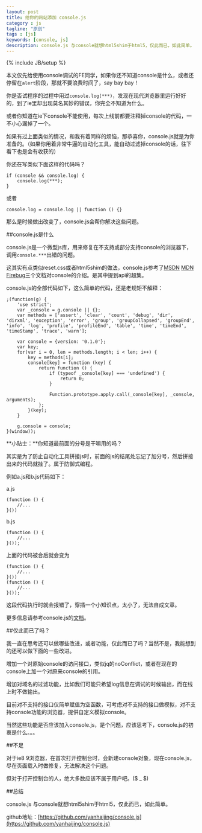 ```yaml
---
layout: post
title: 给你的网站添加 console.js 
category : js
tagline: "原创"
tags : [js]
keywords: [console, js]
description: console.js 与console就想html5shim于html5，仅此而已，如此简单。
---
```

{% include JB/setup %}

本文仅先给使用console调试的FE同学，如果你还不知道console是什么，或者还停留在`alert`阶段，那就不要浪费时间了，say bay bay！

你是否试程序的过程中用过`console.log(***)`，发现在现代浏览器里运行好好的，到了ie里却出现莫名其妙的错误，你完全不知道为什么。

或者你知道在ie下console不能使用，每次上线前都要注释掉console的代码，一不小心漏掉了一个。

如果有过上面类似的情况，和我有着同样的烦恼，那恭喜你，console.js就是为你准备的。（如果你用着非常牛逼的自动化工具，能自动过滤掉console的话，往下看下也是会有收获的）

你还在写类似下面这样的代码吗？

	if (console && console.log) {
		console.log(***);
	}

或者
	
	console.log = console.log || function () {}

那么是时候做出改变了，console.js会帮你解决这些问题。


##console.js是什么

console.js是一个微型js库，用来修复在不支持或部分支持console的浏览器下，调用`console.***`出错的问题。

这其实有点类似reset.css或者html5shim的做法，console.js参考了[MSDN](http://msdn.microsoft.com/en-us/library/ie/gg589530.aspx) [MDN](https://developer.mozilla.org/en-US/docs/Web/API/Console) [Firebug](http://getfirebug.com/wiki/index.php/Console_API)三个文档对console的介绍。是其中提到api的超集。

console.js的全部代码如下，这么简单的代码，还是老规矩不解释：

	;(function(g) {
	    'use strict';
	    var _console = g.console || {};
	    var methods = ['assert', 'clear', 'count', 'debug', 'dir', 'dirxml', 'exception', 'error', 'group', 'groupCollapsed', 'groupEnd', 'info', 'log', 'profile', 'profileEnd', 'table', 'time', 'timeEnd', 'timeStamp', 'trace', 'warn'];
	
	    var console = {version: '0.1.0'};
	    var key;
	    for(var i = 0, len = methods.length; i < len; i++) {
	        key = methods[i];
	        console[key] = function (key) {
	            return function () {
	                if (typeof _console[key] === 'undefined') {
	                    return 0;
	                }
	
	                Function.prototype.apply.call(_console[key], _console, arguments);
	            };           
	        }(key);
	    }
	    
	    g.console = console;
	}(window));

**小贴士：**你知道最前面的分号是干嘛用的吗？

其实是为了防止自动化工具拼接js时，前面的js的结尾处忘记了加分号，然后拼接出来的代码就挂了。属于防御式编程。

例如a.js和b.js代码如下：

a.js

	(function () {
		//...
	}())

b.js

	(function () {
		//...
	}());

上面的代码被合后就会变为

	(function () {
		//...
	}())
	(function () {
		//...
	}());

这段代码执行时就会报错了，穿插一个小知识点，太小了，无法自成文章。

更多信息请参考console.js的[文档](https://github.com/yanhaijing/console.js#readme)。

##仅此而已了吗？

我一直在思考还可以做哪些改进，或者功能，仅此而已了吗？当然不是，我能想到的还可以做下面的一些改进。

增加一个对原始console的访问接口，类似jq的noConflict，或者在现在的console上加一个对原来console的引用。

增加对域名的过滤功能，比如我们可能只希望log信息在调试的时候输出，而在线上时不做输出。

目前对不支持的接口仅简单赋值为空函数，可考虑对不支持的接口做模拟，对不支持console功能的浏览器，提供自定义模拟console。

当然这些功能是否应该加入console.js，是个问题，应该思考下，console.js的初衷是什么。。。

##不足

对于ie8 9浏览器，在首次打开控制台时，会新建console对象，现在console.js，尽在页面载入时做修复，无法解决这个问题。

但对于打开控制台的人，绝大多数应该不属于用户吧。($ _ $)

##总结

console.js 与console就想html5shim于html5，仅此而已，如此简单。

github地址：[https://github.com/yanhaijing/console.js](https://github.com/yanhaijing/console.js)



